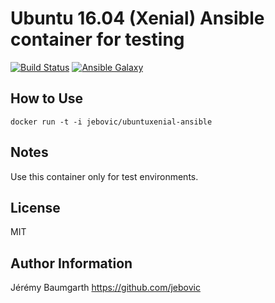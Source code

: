 Ubuntu 16.04 (Xenial) Ansible container for testing
===================================================

[![Build Status](https://travis-ci.org/jebovic/docker-ubuntuxenial-ansible.svg?branch=master)](https://travis-ci.org/jebovic/docker-ubuntuxenial-ansible) [![Ansible Galaxy](https://img.shields.io/badge/hub.docker.com-jebovic/ubuntuxenial--ansible-blue.svg?style=flat)](https://hub.docker.com/r/jebovic/ubuntuxenial-ansible/)

How to Use
----------

```
docker run -t -i jebovic/ubuntuxenial-ansible
```

Notes
-----

Use this container only for test environments.

License
-------

MIT

Author Information
------------------

Jérémy Baumgarth https://github.com/jebovic